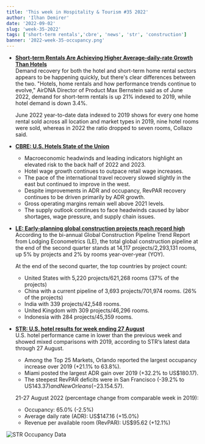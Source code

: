 ```yaml
---
title: 'This week in Hospitality & Tourism #35 2022'
author: 'Ilhan Demirer'
date: '2022-09-02'
slug: 'week-35-2022'
tags: ['short-term rentals','cbre', 'news', 'str', 'construction']
banner: '2022-week-35-occupancy.png'
---
```

- **[Short-term Rentals Are Achieving Higher Average-daily-rate Growth Than Hotels](https://www.hotelnewsresource.com/article122442.html)**  
  Demand recovery for both the hotel and short-term home rental sectors appears to be happening quickly, but there's clear differences between the two. "Hotels, home rentals and how performance trends continue to evolve," AirDNA Director of Product Max Bernstein said as of June 2022, demand for short-term rentals is up 21% indexed to 2019, while hotel demand is down 3.4%.

  June 2022 year-to-date data indexed to 2019 shows for every one home rental sold across all location and market types in 2019, nine hotel rooms were sold, whereas in 2022 the ratio dropped to seven rooms, Collazo said.

- **[CBRE: U.S. Hotels State of the Union](https://www.cbrehotels.com/-/media/cbre/countrycbrehotels/documents/sotu_independence-day-22-edition.pdf)**  
  - Macroeconomic headwinds and leading indicators highlight an elevated risk to the back half of 2022 and 2023.
  - Hotel wage growth continues to outpace retail wage increases.
  - The pace of the international travel recovery slowed slightly in the east but continued to improve in the west.
  - Despite improvements in ADR and occupancy, RevPAR recovery continues to be driven primarily by ADR growth.
  - Gross operating margins remain well above 2021 levels.
  - The supply outlook continues to face headwinds caused by labor shortages, wage pressure, and supply chain issues.

- **[LE: Early-planning global construction projects reach record high](https://hotelbusiness.com/le-early-planning-global-construction-projects-reach-record-high)**  
  According to the bi-annual Global Construction Pipeline Trend Report from Lodging Econometrics (LE), the total global construction pipeline at the end of the second quarter stands at 14,117 projects/2,293,131 rooms, up 5% by projects and 2% by rooms year-over-year (YOY).

  At the end of the second quarter, the top countries by project count:
  - United States with 5,220 projects/621,268 rooms (37% of the projects)
  - China with a current pipeline of 3,693 projects/701,974 rooms. (26% of the projects)
  - India with 339 projects/42,548 rooms.
  - United Kingdom with 309 projects/46,296 rooms.
  - Indonesia with 284 projects/45,359 rooms.

- **[STR: U.S. hotel results for week ending 27 August](https://str.com/press-release/str-us-hotel-results-week-ending-27-august)**  
  U.S. hotel performance came in lower than the previous week and showed mixed comparisons with 2019, according to STR‘s latest data through 27 August.

  - Among the Top 25 Markets, Orlando reported the largest occupancy increase over 2019 (+21.1% to 63.8%).
  - Miami posted the largest ADR gain over 2019 (+32.2% to US$180.17).
  - The steepest RevPAR deficits were in San Francisco (-39.2% to US$143.37) and New Orleans (-23.1% US$54.57).

  21-27 August 2022 (percentage change from comparable week in 2019):

  - Occupancy: 65.0% (-2.5%)
  - Average daily rate (ADR): US$147.16 (+15.0%)
  - Revenue per available room (RevPAR): US$95.62 (+12.1%)

![STR Occupancy Data](/images/blogimages/2022-week-35-occupancy.png)
